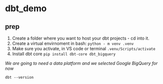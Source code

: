 # dbt_demo

## prep
1. Create a folder where you want to host your dbt projects - cd into it.
2. Create a virtual envirnoment in bash: `python - m venv .venv`
3. Make sure you activate, in VS code or terminal `.venv/Scripts/activate`
4. Install dbt core `pip install dbt-core dbt_bigquery` 

*We are going to need a data platform and we selected Google BigQuery for now*

`dbt --version`



